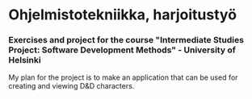# Ohjelmistotekniikka, harjoitustyö
<h3>Exercises and project for the course "Intermediate Studies Project: Software Development Methods" - University of Helsinki</h3>

My plan for the project is to make an application that can be used for creating and viewing D&D characters.
